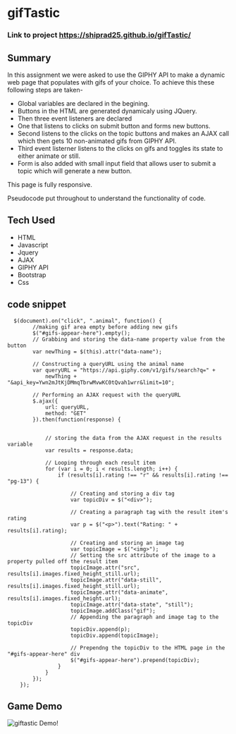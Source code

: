 # gifTastic

### Link to project https://shiprad25.github.io/gifTastic/

## Summary


In this assignment we were asked to use the GIPHY API to make a dynamic web page that populates with gifs of your choice.
To achieve this these following steps are taken-
* Global variables are declared in the begining.
* Buttons in the HTML are generated dynamicaly using JQuery.
* Then three event listeners are declared
* One that listens to clicks on submit button and forms new buttons.
* Second listens to the clicks on the topic buttons and makes an AJAX call which then gets 10 non-animated gifs from GIPHY API.
* Third event listerner listens to the clicks on gifs and toggles its state to either animate or still.
* Form is also added with small input field that allows user to submit a topic which will generate a new button.

This page is fully responsive.

Pseudocode put throughout to understand the functionality of code.

## Tech Used
* HTML
* Javascript
* Jquery
* AJAX
* GIPHY API
* Bootstrap
* Css 


## code snippet
```jquery
  $(document).on("click", ".animal", function() {
        //making gif area empty before adding new gifs
        $("#gifs-appear-here").empty();
        // Grabbing and storing the data-name property value from the button
        var newThing = $(this).attr("data-name");

        // Constructing a queryURL using the animal name
        var queryURL = "https://api.giphy.com/v1/gifs/search?q=" +
            newThing + "&api_key=Ywn2mJtKjDMmqTbrwMvwKC0tQvah1wrr&limit=10";

        // Performing an AJAX request with the queryURL
        $.ajax({
            url: queryURL,
            method: "GET"
        }).then(function(response) {


            // storing the data from the AJAX request in the results variable
            var results = response.data;

            // Looping through each result item
            for (var i = 0; i < results.length; i++) {
                if (results[i].rating !== "r" && results[i].rating !== "pg-13") {

                    // Creating and storing a div tag
                    var topicDiv = $("<div>");

                    // Creating a paragraph tag with the result item's rating
                    var p = $("<p>").text("Rating: " + results[i].rating);

                    // Creating and storing an image tag
                    var topicImage = $("<img>");
                    // Setting the src attribute of the image to a property pulled off the result item
                    topicImage.attr("src", results[i].images.fixed_height_still.url);
                    topicImage.attr("data-still", results[i].images.fixed_height_still.url);
                    topicImage.attr("data-animate", results[i].images.fixed_height.url);
                    topicImage.attr("data-state", "still");
                    topicImage.addClass("gif");
                    // Appending the paragraph and image tag to the topicDiv
                    topicDiv.append(p);
                    topicDiv.append(topicImage);

                    // Prependng the topicDiv to the HTML page in the "#gifs-appear-here" div
                    $("#gifs-appear-here").prepend(topicDiv);
                }
            }
        });
    });
```


## Game Demo

![giftastic Demo!](https://media.giphy.com/media/htYWjHLbmqTHsWbRQG/giphy.gif)
